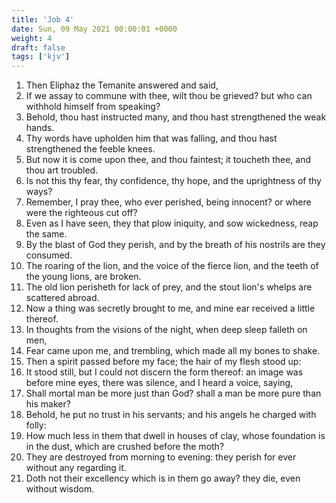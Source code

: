 ```yaml
---
title: 'Job 4'
date: Sun, 09 May 2021 00:00:01 +0000
weight: 4
draft: false
tags: ['kjv'] 
---
```


1. Then Eliphaz the Temanite answered and said,
2. If we assay to commune with thee, wilt thou be grieved? but who can withhold himself from speaking?
3. Behold, thou hast instructed many, and thou hast strengthened the weak hands.
4. Thy words have upholden him that was falling, and thou hast strengthened the feeble knees.
5. But now it is come upon thee, and thou faintest; it toucheth thee, and thou art troubled.
6. Is not this thy fear, thy confidence, thy hope, and the uprightness of thy ways?
7. Remember, I pray thee, who ever perished, being innocent? or where were the righteous cut off?
8. Even as I have seen, they that plow iniquity, and sow wickedness, reap the same.
9. By the blast of God they perish, and by the breath of his nostrils are they consumed.
10. The roaring of the lion, and the voice of the fierce lion, and the teeth of the young lions, are broken.
11. The old lion perisheth for lack of prey, and the stout lion's whelps are scattered abroad.
12. Now a thing was secretly brought to me, and mine ear received a little thereof.
13. In thoughts from the visions of the night, when deep sleep falleth on men,
14. Fear came upon me, and trembling, which made all my bones to shake.
15. Then a spirit passed before my face; the hair of my flesh stood up:
16. It stood still, but I could not discern the form thereof: an image was before mine eyes, there was silence, and I heard a voice, saying,
17. Shall mortal man be more just than God? shall a man be more pure than his maker?
18. Behold, he put no trust in his servants; and his angels he charged with folly:
19. How much less in them that dwell in houses of clay, whose foundation is in the dust, which are crushed before the moth?
20. They are destroyed from morning to evening: they perish for ever without any regarding it.
21. Doth not their excellency which is in them go away? they die, even without wisdom.
